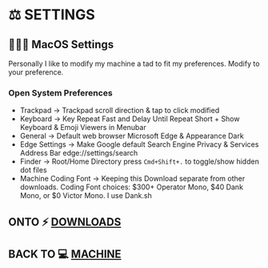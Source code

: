 # ⚖️ SETTINGS

## 👨🏻‍💻 MacOS Settings
Personally I like to modify my machine a tad to fit my preferences.
Modify to your preference.

### Open System Preferences

- Trackpad -> Trackpad scroll direction & tap to click modified
- Keyboard -> Key Repeat Fast and Delay Until Repeat Short + Show Keyboard & Emoji Viewers in Menubar
- General -> Default web browser Microsoft Edge & Appearance Dark
- Edge Settings -> Make Google default Search Engine Privacy & Services Address Bar edge://settings/search
- Finder -> Root/Home Directory press `Cmd+Shift+.` to toggle/show hidden dot files
- Machine Coding Font -> Keeping this Download separate from other downloads. Coding Font choices: $300+ Operator Mono, $40 Dank Mono, or $0 Victor Mono. I use Dank.sh 

## ONTO ⚡️ [DOWNLOADS](./Downloads.md)

## BACK TO 💻 [MACHINE](./Machine.md)
